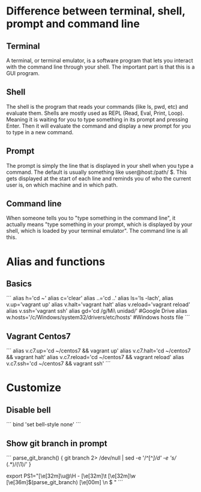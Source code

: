 # Difference between terminal, shell, prompt and command line
## Terminal
A terminal, or terminal emulator, is a software program that lets you interact with the command line through your shell. The important part is that this is a GUI program.
## Shell
The shell is the program that reads your commands (like ls, pwd, etc) and evaluate them. Shells are mostly used as REPL (Read, Eval, Print, Loop). Meaning it is waiting for you to type something in its prompt and pressing Enter. Then it will evaluate the command and display a new prompt for you to type in a new command.
## Prompt
The prompt is simply the line that is displayed in your shell when you type a command. The default is usually something like user@host:/path/ $. This gets displayed at the start of each line and reminds you of who the current user is, on which machine and in which path.
## Command line
When someone tells you to "type something in the command line", it actually means "type something in your prompt, which is displayed by your shell, which is loaded by your terminal emulator". The command line is all this.

# Alias and functions
## Basics
´´´
alias h='cd ~'
alias c='clear'
alias ..='cd ..'
alias ls='ls -lach',
alias v.up='vagrant up'
alias v.halt='vagrant halt'
alias v.reload='vagrant reload'
alias v.ssh='vagrant ssh'
alias gd='cd /g/Mi\ unidad/' #Google Drive
alias w.hosts='/c/Windows/system32/drivers/etc/hosts' #Windows hosts file
´´´
## Vagrant Centos7
´´´
alias v.c7.up='cd ~/centos7 && vagrant up'
alias v.c7.halt='cd ~/centos7 && vagrant halt'
alias v.c7.reload='cd ~/centos7 && vagrant reload'
alias v.c7.ssh='cd ~/centos7 && vagrant ssh'
´´´
# Customize
## Disable bell
´´´
bind 'set bell-style none'
´´´
## Show git branch in prompt
´´´
parse_git_branch() {
  git branch 2> /dev/null | sed -e '/^[^*]/d' -e 's/* \(.*\)/(\1)/'
}

export PS1="\[\e[32m\]\u@\H - \[\e[32m\]\t \[\e[32m\]\w \[\e[36m\]\$(parse_git_branch) \[\e[00m\] \n \$ "
´´´
